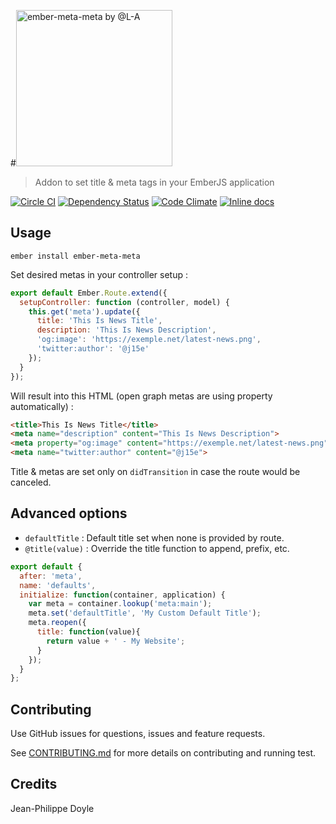#<img src="https://cdn.rawgit.com/didacte/ember-meta-meta/master/logo.svg" width="250" title="ember-meta-meta by @L-A" title="ember-meta-meta">

> Addon to set title & meta tags in your EmberJS application

[![Circle CI](https://circleci.com/gh/didacte/ember-meta-meta/tree/master.svg?style=svg)](https://circleci.com/gh/didacte/ember-meta-meta/tree/master)
[![Dependency Status](https://david-dm.org/didacte/ember-meta-meta.svg)](https://david-dm.org/didacte/ember-meta-meta)
[![Code Climate](https://codeclimate.com/github/didacte/ember-meta-meta/badges/gpa.svg)](https://codeclimate.com/github/didacte/ember-meta-meta)
[![Inline docs](http://inch-ci.org/github/didacte/ember-meta-meta.svg?branch=master)](http://inch-ci.org/github/didacte/ember-meta-meta)

## Usage

    ember install ember-meta-meta

Set desired metas in your controller setup :

```js
export default Ember.Route.extend({
  setupController: function (controller, model) {
    this.get('meta').update({
      title: 'This Is News Title',
      description: 'This Is News Description',
      'og:image': 'https://exemple.net/latest-news.png',
      'twitter:author': '@j15e'
    });
  }
});
```

Will result into this HTML (open graph metas are using property automatically) :

```html
<title>This Is News Title</title>
<meta name="description" content="This Is News Description">
<meta property="og:image" content="https://exemple.net/latest-news.png">
<meta name="twitter:author" content="@j15e">
```

Title & metas are set only on `didTransition` in case the route would be canceled.

## Advanced options

- `defaultTitle` : Default title set when none is provided by route.
- `@title(value)` : Override the title function to append, prefix, etc.

```js
export default {
  after: 'meta',
  name: 'defaults',
  initialize: function(container, application) {
    var meta = container.lookup('meta:main');
    meta.set('defaultTitle', 'My Custom Default Title');
    meta.reopen({
      title: function(value){
        return value + ' - My Website';
      }
    });
  }
};
```

## Contributing

Use GitHub issues for questions, issues and feature requests.

See [CONTRIBUTING.md](CONTRIBUTING.md) for more details on contributing and running test.

## Credits

Jean-Philippe Doyle
